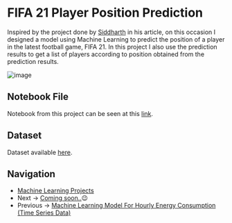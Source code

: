 # FIFA 21 Player Position Prediction
Inspired by the project done by [Siddharth](https:///www.analyticsvidhya.com/blog/2021/07/performing-multi-class-classification-on-fifa-dataset-using-keras/) in his article, on this occasion I designed a model using Machine Learning to predict the position of a player in the latest football game, FIFA 21. In this project I also use the prediction results to get a list of players according to position obtained from the prediction results.

![image](https://user-images.githubusercontent.com/42953630/136905827-f20a4dc7-ceb6-491f-b5ac-2f7570bde17c.png)


## Notebook File
Notebook from this project can be seen at this [link]().

## Dataset
Dataset available [here](https://github.com/madityarafip/My-Machine-Learning/blob/main/Dataset/players_21.csv?raw=true).

## Navigation
+ [Machine Learning Projects](https://github.com/madityarafip/My-Machine-Learning/tree/main/ML-Projects) 
+ Next -> [Coming soon..]()😉
+ Previous -> [Machine Learning Model For Hourly Energy Consumption (Time Series Data)](https://github.com/madityarafip/My-Machine-Learning/blob/main/ML-Projects/Hourly-Energy-Consumption/README.md)

